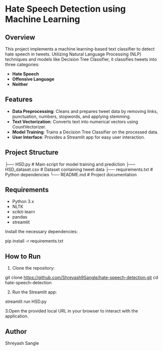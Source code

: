 # Hate Speech Detection using Machine Learning

## Overview

This project implements a machine learning-based text classifier to detect hate speech in tweets. Utilizing Natural Language Processing (NLP) techniques and models like Decision Tree Classifier, it classifies tweets into three categories:

- **Hate Speech**
- **Offensive Language**
- **Neither**

## Features

- **Data Preprocessing**: Cleans and prepares tweet data by removing links, punctuation, numbers, stopwords, and applying stemming.
- **Text Vectorization**: Converts text into numerical vectors using CountVectorizer.
- **Model Training**: Trains a Decision Tree Classifier on the processed data.
- **User Interface**: Provides a Streamlit app for easy user interaction.

## Project Structure

├── HSD.py # Main script for model training and prediction
├── HSD_dataset.csv # Dataset containing tweet data
├── requirements.txt # Python dependencies
└── README.md # Project documentation

## Requirements

- Python 3.x
- NLTK
- scikit-learn
- pandas
- streamlit

Install the necessary dependencies:

pip install -r requirements.txt

## How to Run

1. Clone the repository:

git clone https://github.com/Shreyash9Sangle/hate-speech-detection.git
cd hate-speech-detection

2. Run the Streamlit app:

streamlit run HSD.py

3.Open the provided local URL in your browser to interact with the application.

## Author
Shreyash Sangle
